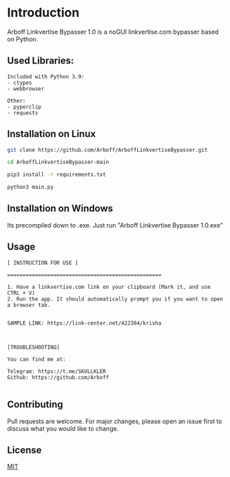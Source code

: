 # Introduction

Arboff Linkvertise Bypasser 1.0 is a noGUI linkvertise.com bypasser based on Python.

## Used Libraries:

```requests
Included with Python 3.9:
- ctypes
- webbrowser

Other:
- pyperclip
- requests
```


## Installation on Linux



```bash
git clone https://github.com/Arboff/ArboffLinkvertiseBypasser.git

cd ArboffLinkvertiseBypasser-main

pip3 install -r requirements.txt

python3 main.py
```

## Installation on Windows
Its precompiled down to .exe. Just run "Arboff Linkvertise Bypasser 1.0.exe"
## Usage

```
[ INSTRUCTION FOR USE ]

==================================================

1. Have a linkvertise.com link on your clipboard (Mark it, and use CTRL + V)
2. Run the app. It should automatically prompt you if you want to open a browser tab.


SAMPLE LINK: https://link-center.net/422304/krisha



[TROUBLESHOOTING]

You can find me at:

Telegram: https://t.me/SKULLKLER
Github: https://github.com/Arboff


```

## Contributing
Pull requests are welcome. For major changes, please open an issue first to discuss what you would like to change.



## License
[MIT](https://choosealicense.com/licenses/mit/)
